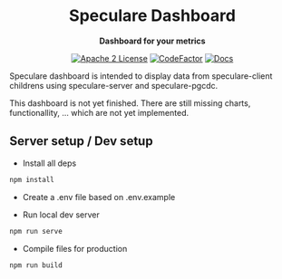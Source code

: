 <div align="center">
  <h1>Speculare Dashboard</h1>
  <p>
    <strong>Dashboard for your metrics</strong>
  </p>
  <p>

[![Apache 2 License](https://img.shields.io/badge/license-Apache%202-blue.svg)](LICENSE)
[![CodeFactor](https://www.codefactor.io/repository/github/speculare-cloud/speculare-dashboard/badge)](https://www.codefactor.io/repository/github/speculare-cloud/speculare-dashboard)
[![Docs](https://img.shields.io/badge/Docs-latest-green.svg)](https://docs.speculare.cloud)

  </p>
</div>

Speculare dashboard is intended to display data from speculare-client childrens using speculare-server and speculare-pgcdc.

This dashboard is not yet finished. There are still missing charts, functionallity, ... which are not yet implemented.

Server setup / Dev setup
--------------------------

- Install all deps
```bash
npm install
```
- Create a .env file based on .env.example

- Run local dev server
```bash
npm run serve
```

- Compile files for production
```bash
npm run build
```
